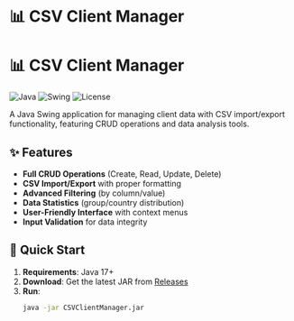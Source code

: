 # 📊 CSV Client Manager
# 📊 CSV Client Manager

![Java](https://img.shields.io/badge/Java-17%2B-blue)
![Swing](https://img.shields.io/badge/GUI-Swing-orange)
![License](https://img.shields.io/badge/License-MIT-green)

A Java Swing application for managing client data with CSV import/export functionality, featuring CRUD operations and data analysis tools.

## ✨ Features
- **Full CRUD Operations** (Create, Read, Update, Delete)
- **CSV Import/Export** with proper formatting
- **Advanced Filtering** (by column/value)
- **Data Statistics** (group/country distribution)
- **User-Friendly Interface** with context menus
- **Input Validation** for data integrity

## 🚀 Quick Start
1. **Requirements**: Java 17+
2. **Download**: Get the latest JAR from [Releases](#)
3. **Run**:
   ```bash
   java -jar CSVClientManager.jar
